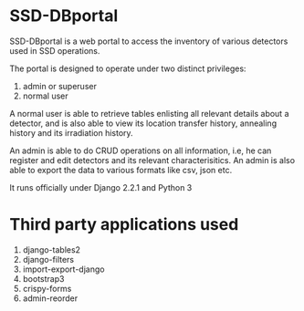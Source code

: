 # SSD-DBportal

SSD-DBportal is a web portal to access the inventory of various detectors used in SSD operations.

The portal is designed to operate under two distinct privileges:
1. admin or superuser
2. normal user

A normal user is able to retrieve tables enlisting all relevant details about a detector, and is also able to view its location transfer history, annealing history and its irradiation history.

An admin is able to do CRUD operations on all information, i.e, he can register and edit detectors and its relevant characterisitics. An admin is also able to export the data to various formats like csv, json etc. 

It runs officially under Django 2.2.1 and Python 3

# Third party applications used

1. django-tables2
2. django-filters
3. import-export-django
4. bootstrap3
5. crispy-forms
6. admin-reorder